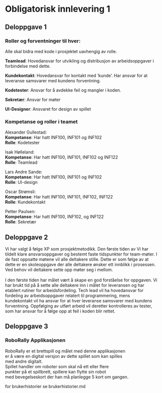 # Obligatorisk innlevering 1

## Deloppgave 1

### Roller og forventninger til hver:

Alle skal bidra med kode i prosjektet uavhengig av rolle.

**Teamlead**: Hovedansvar for utvikling og distribusjon av arbeidsoppgaver i forbindelse med dette.

**Kundekontakt**: Hovedansvar for kontakt med ‘kunde’. Har ansvar for at leveranse samsvarer med kundens forventning.

**Kodetester**: Ansvar for å avdekke feil og mangler i koden.

**Sekretær**: Ansvar for møter

**UI-Designer**: Ansvaret for design av spillet

### Kompetanse og roller i teamet

Alexander Gullestad: </br>
**Kompetanse**: Har hatt INF100, INF101 og INF102</br>
**Rolle**: Kodetester

Isak Hølleland: </br>
**Kompetanse**: Har hatt INF100, INF101, INF102 og INF122 </br>
**Rolle**: Teamlead

Lars Andre Sande: </br>
**Kompetanse**: Har hatt INF100, INF101 og INF102 </br>
**Rolle**: UI-design

Oscar Strømsli: </br>
**Kompetanse**: Har hatt INF100, INF101, INF102, INF122 </br>
**Rolle**: Kundekontakt

Petter Paulsen: </br>
**Kompetanse**: Har hatt INF100, INF102, og INF122 </br>
**Rolle**: Sekretær 

## Deloppgave 2
Vi har valgt å følge XP som prosjektmetodikk. Den første tiden av
Vi har tildelt klare ansvarsoppgaver og bestemt faste tidspunkter for team-møter. 
I de fast oppsatte møtene vil alle deltakere stille. Dette er som følge av at 
dette er en skoleoppgave der alle deltakere ønsker ett innblikk i prosessen.
Ved behov vil deltakere sette opp møter seg i mellom. </br>
</br>
I den første tiden har målet vært å skape en god forståelse for oppgaven. 
Vi har brukt tid på å sette alle deltakere inn i målet for leveransen og har 
etablert rutiner for arbeidsfordeling. Tech lead vil ha hovedansvar for fordeling
av arbeidsoppgaver relatert til programmering, mens kundekontakt vil ha ansvar for
at hver leveranse samsvarer med kundens forventning. Oppfølging av utført arbeid
vil deretter kontrolleres av tester, som har ansvar for å følge opp at feil i koden blir 
rettet.

## Deloppgave 3
### RoboRally Applikasjonen  <br>
RoboRally er et brettspill og målet med denne applikasjonen  <br>
er å være en digital versjon av dette spillet som kan spilles  <br>
med andre digitalt.  <br>
Spillet handler om roboter som skal nå ett eller flere  <br>
punkter på et spillbrett, spillere kan flytte sin robot  <br>
med bevegelseskort der han må planlegge 5 kort om gangen.  <br>

for brukerhistorier se brukerhistorier.md